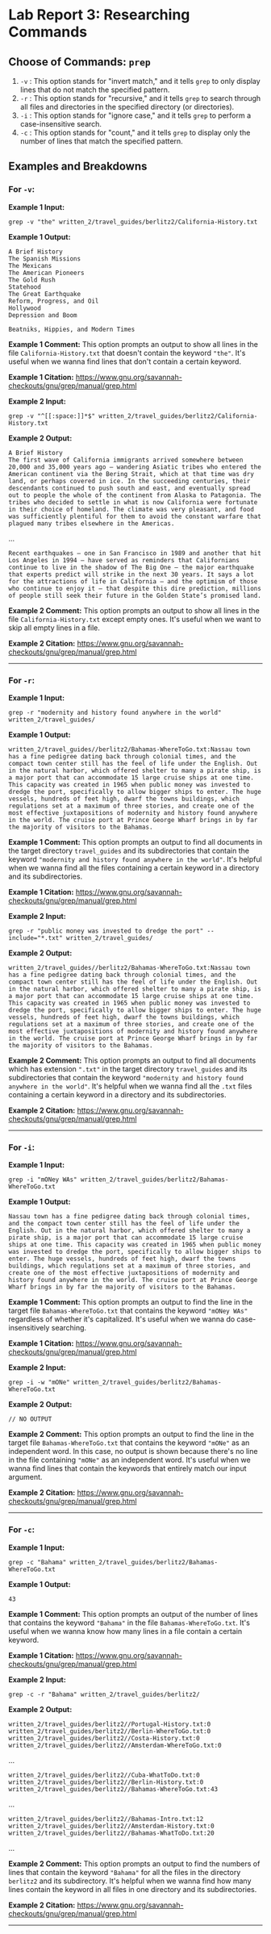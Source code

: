 # Lab Report 3: Researching Commands
## Choose of Commands: `prep`
1. `-v` : This option stands for "invert match," and it tells `grep` to only display lines that do not match the specified pattern.
2. `-r` : This option stands for "recursive," and it tells `grep` to search through all files and directories in the specified directory (or directories).
3. `-i` : This option stands for "ignore case," and it tells `grep` to perform a case-insensitive search.
4. `-c` : This option stands for "count," and it tells `grep` to display only the number of lines that match the specified pattern.
## Examples and Breakdowns
### For `-v`:

**Example 1 Input:**
```
grep -v "the" written_2/travel_guides/berlitz2/California-History.txt
```
**Example 1 Output:**
```
A Brief History
The Spanish Missions
The Mexicans
The American Pioneers
The Gold Rush
Statehood
The Great Earthquake
Reform, Progress, and Oil
Hollywood
Depression and Boom

Beatniks, Hippies, and Modern Times
```
**Example 1 Comment:** This option prompts an output to show all lines in the file `California-History.txt` that doesn't contain the keyword `"the"`. It's useful when we wanna find lines that don't contain a certain keyword.

**Example 1 Citation:** https://www.gnu.org/savannah-checkouts/gnu/grep/manual/grep.html

**Example 2 Input:**
```
grep -v "^[[:space:]]*$" written_2/travel_guides/berlitz2/California-History.txt
```
**Example 2 Output:**
```
A Brief History
The first wave of California immigrants arrived somewhere between 20,000 and 35,000 years ago — wandering Asiatic tribes who entered the American continent via the Bering Strait, which at that time was dry land, or perhaps covered in ice. In the succeeding centuries, their descendants continued to push south and east, and eventually spread out to people the whole of the continent from Alaska to Patagonia. The tribes who decided to settle in what is now California were fortunate in their choice of homeland. The climate was very pleasant, and food was sufficiently plentiful for them to avoid the constant warfare that plagued many tribes elsewhere in the Americas.
```
...
```
Recent earthquakes — one in San Francisco in 1989 and another that hit Los Angeles in 1994 — have served as reminders that Californians continue to live in the shadow of The Big One — the major earthquake that experts predict will strike in the next 30 years. It says a lot for the attractions of life in California — and the optimism of those who continue to enjoy it — that despite this dire prediction, millions of people still seek their future in the Golden State’s promised land.
```
**Example 2 Comment:** This option prompts an output to show all lines in the file `California-History.txt` except empty ones. It's useful when we want to skip all empty lines in a file.

**Example 2 Citation:** https://www.gnu.org/savannah-checkouts/gnu/grep/manual/grep.html

---

### For `-r`:

**Example 1 Input:**
```
grep -r "modernity and history found anywhere in the world" written_2/travel_guides/
```
**Example 1 Output:**
```
written_2/travel_guides//berlitz2/Bahamas-WhereToGo.txt:Nassau town has a fine pedigree dating back through colonial times, and the compact town center still has the feel of life under the English. Out in the natural harbor, which offered shelter to many a pirate ship, is a major port that can accommodate 15 large cruise ships at one time. This capacity was created in 1965 when public money was invested to dredge the port, specifically to allow bigger ships to enter. The huge vessels, hundreds of feet high, dwarf the towns buildings, which regulations set at a maximum of three stories, and create one of the most effective juxtapositions of modernity and history found anywhere in the world. The cruise port at Prince George Wharf brings in by far the majority of visitors to the Bahamas.
```
**Example 1 Comment:** This option prompts an output to find all documents in the target directory `travel_guides` and its subdirectories that contain the keyword `"modernity and history found anywhere in the world"`. It's helpful when we wanna find all the files containing a certain keyword in a directory and its subdirectories.

**Example 1 Citation:** https://www.gnu.org/savannah-checkouts/gnu/grep/manual/grep.html

**Example 2 Input:**
```
grep -r "public money was invested to dredge the port" --include="*.txt" written_2/travel_guides/
```
**Example 2 Output:**
```
written_2/travel_guides//berlitz2/Bahamas-WhereToGo.txt:Nassau town has a fine pedigree dating back through colonial times, and the compact town center still has the feel of life under the English. Out in the natural harbor, which offered shelter to many a pirate ship, is a major port that can accommodate 15 large cruise ships at one time. This capacity was created in 1965 when public money was invested to dredge the port, specifically to allow bigger ships to enter. The huge vessels, hundreds of feet high, dwarf the towns buildings, which regulations set at a maximum of three stories, and create one of the most effective juxtapositions of modernity and history found anywhere in the world. The cruise port at Prince George Wharf brings in by far the majority of visitors to the Bahamas.
```
**Example 2 Comment:** This option prompts an output to find all documents which has extension `".txt"` in the target directory `travel_guides` and its subdirectories that contain the keyword `"modernity and history found anywhere in the world"`. It's helpful when we wanna find all the `.txt` files containing a certain keyword in a directory and its subdirectories.

**Example 2 Citation:** https://www.gnu.org/savannah-checkouts/gnu/grep/manual/grep.html

---

### For `-i`:

**Example 1 Input:**
```
grep -i "mONey WAs" written_2/travel_guides/berlitz2/Bahamas-WhereToGo.txt
```
**Example 1 Output:**
```
Nassau town has a fine pedigree dating back through colonial times, and the compact town center still has the feel of life under the English. Out in the natural harbor, which offered shelter to many a pirate ship, is a major port that can accommodate 15 large cruise ships at one time. This capacity was created in 1965 when public money was invested to dredge the port, specifically to allow bigger ships to enter. The huge vessels, hundreds of feet high, dwarf the towns buildings, which regulations set at a maximum of three stories, and create one of the most effective juxtapositions of modernity and history found anywhere in the world. The cruise port at Prince George Wharf brings in by far the majority of visitors to the Bahamas.
```
**Example 1 Comment:** This option prompts an output to find the line in the target file `Bahamas-WhereToGo.txt` that contains the keyword `"mONey WAs"` regardless of whether it's capitalized. It's useful when we wanna do case-insensitively searching.

**Example 1 Citation:** https://www.gnu.org/savannah-checkouts/gnu/grep/manual/grep.html

**Example 2 Input:**
```
grep -i -w "mONe" written_2/travel_guides/berlitz2/Bahamas-WhereToGo.txt
```
**Example 2 Output:**
```
// NO OUTPUT
```
**Example 2 Comment:** This option prompts an output to find the line in the target file `Bahamas-WhereToGo.txt` that contains the keyword `"mONe"` as an independent word. In this case, no output is shown because there's no line in the file containing `"mONe"` as an independent word. It's useful when we wanna find lines that contain the keywords that entirely match our input argument.

**Example 2 Citation:** https://www.gnu.org/savannah-checkouts/gnu/grep/manual/grep.html

---

### For `-c`:

**Example 1 Input:**
```
grep -c "Bahama" written_2/travel_guides/berlitz2/Bahamas-WhereToGo.txt
```
**Example 1 Output:**
```
43
```
**Example 1 Comment:** This option prompts an output of the number of lines that contains the keyword `"Bahama"` in the file `Bahamas-WhereToGo.txt`. It's useful when we wanna know how many lines in a file contain a certain keyword.

**Example 1 Citation:** https://www.gnu.org/savannah-checkouts/gnu/grep/manual/grep.html

**Example 2 Input:**
```
grep -c -r "Bahama" written_2/travel_guides/berlitz2/
```
**Example 2 Output:**
```
written_2/travel_guides/berlitz2//Portugal-History.txt:0
written_2/travel_guides/berlitz2//Berlin-WhereToGo.txt:0
written_2/travel_guides/berlitz2//Costa-History.txt:0
written_2/travel_guides/berlitz2//Amsterdam-WhereToGo.txt:0
```
...
```
written_2/travel_guides/berlitz2//Cuba-WhatToDo.txt:0
written_2/travel_guides/berlitz2//Berlin-History.txt:0
written_2/travel_guides/berlitz2//Bahamas-WhereToGo.txt:43
```
...
```
written_2/travel_guides/berlitz2//Bahamas-Intro.txt:12
written_2/travel_guides/berlitz2//Amsterdam-History.txt:0
written_2/travel_guides/berlitz2//Bahamas-WhatToDo.txt:20
```
...

**Example 2 Comment:** This option prompts an output to find the numbers of lines that contain the keyword `"Bahama"` for all the files in the directory `berlitz2` and its subdirectory. It's helpful when we wanna find how many lines contain the keyword in all files in one directory and its subdirectories.

**Example 2 Citation:** https://www.gnu.org/savannah-checkouts/gnu/grep/manual/grep.html

---
